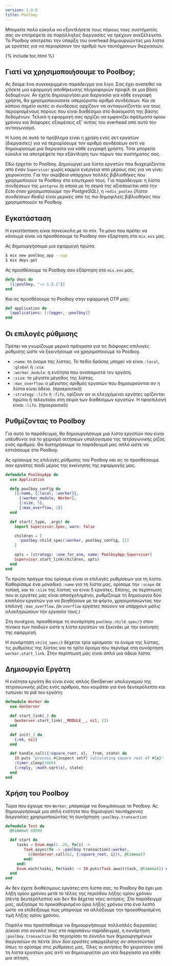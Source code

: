 ```yaml
---
version: 1.0.0
title: Poolboy
---
```


Μπορείτε πολύ εύκολα να εξαντλήσετε τους πόρους τους συστήματός σας αν επιτρέψετε σε παράλληλες διεργασίες να τρέχουν ανεξέλεγκτα. Το Poolboy αποτρέπει την ύπαρξη του overhead δημιουργώντας μια λίστα με εργάτες για να περιορίσουν τον αριθμό των ταυτόχρονων διεργασιών.

{% include toc.html %}

## Γιατί να χρησιμοποιήσουμε το Poolboy;

Ας δούμε ένα συγκεκριμμένο παράδειγμα για λίγο. Σας έχει ανατεθεί να χτίσετε μια εφαρμογή αποθήκευσης πληροφοριών προφίλ σε μια βάση δεδομένων. Αν έχετε δημιουργήσει μια διεργασία για κάθε εγγραφή χρήστη, θα χρησιμοποιούσατε απεριόριστο αριθμό συνδέσεων. Και σε κάποιο σημείο αυτές οι συνδέσεις αρχίζουν να ανταγωνίζονται για τους περιορισμένους πόρους που είναι διαθέσιμοι στο διακομιστή της βάσης δεδομένων. Τελικά η εφαρμογή σας αρχίζει να εμφανίζει σφάλματα ορίου χρόνου και διάφορες εξαιρέσεις εξ' αιτίας του overhead από αυτό τον ανταγωνισμό.

Η λύση σε αυτό το πρόβλημα είναι η χρήση ενός σετ εργατών (διεργασίες) για να περιορίσουμε τον αριθμό συνδέσεων αντί να δημιουργούμε μια διεργασία για κάθε εγγραφή χρήστη. Τότε μπορείτε εύκολα να αποτρέψετε την εξάντληση των πόρων του συστήματος σας.

Εδώ έρχεται το Poolboy. Δημιουργεί μια λίστα εργατών που διαχειρίζονται από έναν `Supervisor` χωρίς καμμία ενέργεια από μέρους σας για να γίνει χειροκίνητα. Για την ακρίβεια υπάρχουν πολλές βιβλιοθήκες που χρησιμοποιούν το Poolboy στο εσωτερικό τους. Για παράδειγμα: η λίστα συνδέσεων της `postgrex` *(η οποία με τη σειρά της αξιοποιείται από την Ecto όταν χρησιμοποιούμε την PostgreSQL)*, η `redis_poolex` *(Λίστα συνδέσεων Redis)* είναι μερικές από τις πιο δημοφιλείς βιβλιοθήκες που χρησιμοποιούν το Poolboy. 

## Εγκατάσταση

Η εγκατάσταση είναι πανεύκολη με το mix. Το μόνο που πρέπει να κάνουμε είναι να προσθέσουμε το Poolboy σαν εξάρτηση στο `mix.exs` μας.

Ας δημιουργήσουμε μια εφαρμογή πρώτα:

```bash
$ mix new poolboy_app --sup
$ mix deps.get
```

Ας προσθέσουμε το Poolboy σαν εξάρτηση στο `mix.exs` μας.

```elixir
defp deps do
  [{:poolboy, "~> 1.5.1"}]
end
```

Και ας προσθέσουμε το Poolboy στην εφαρμογή OTP μας:

```elixir
def application do
  [applications: [:logger, :poolboy]]
end
```

## Οι επιλογές ρύθμισης

Πρέπει να γνωρίζουμε μερικά πράγματα για τις διάφορες επιλογές ρύθμισης ώστε να ξεκινήσουμε να χρησιμοποιούμε το Poolboy.

* `:name`: το όνομα της λίστας. Το πεδίο δράσης μπορεί να είναι `:local`, `:global` ή `:via`.
* `:worker_module`: η ενότητα που αναπαριστά τον εργάτη.
* `:size`: το μέγιστο μέγεθος της λίστας.
* `:max_overflow`: ο μέγιστος αριθμός εργατών που δημιουρούνται αν η λίστα είναι άδεια. (προεραιτικό)
* `:strategy`: `:lifo` ή `:fifo`, ορίζουν αν οι ελεγχόμενοι εργάτες ορίζονται πρώτοι ή τελευταίοι στη σειρά των διαθέσιμων εργατών. Η προεπιλογή είναι `:lifo`. (προεραιτικό)

## Ρυθμίζοντας το Poolboy

Για αυτό το παράδειγμα, θα δημιουργήσουμε μια λίστα εργατών που είναι υπέυθυνοι για το χειρισμό αιτήσεων υπολογισμού της τετραγωνικής ρίζας ενός αριθμού. Θα διατηρήσουμε το παράδειγμά μας απλό ώστε να εστιάσουμε στο Poolboy.

Ας ορίσουμε τις επιλογές ρύθμισης του Poolboy και ας το προσθέσουμε σαν εργάτης παιδί μέρος της εκκίνησης της εφαρμογής μας.

```elixir
defmodule PoolboyApp do
  use Application

  defp poolboy_config do
    [{:name, {:local, :worker}},
      {:worker_module, Worker},
      {:size, 5},
      {:max_overflow, 2}]
  end

  def start(_type, _args) do
    import Supervisor.Spec, warn: false

    children = [
      :poolboy.child_spec(:worker, poolboy_config, [])
    ]

    opts = [strategy: :one_for_one, name: PoolboyApp.Supervisor]
    Supervisor.start_link(children, opts)
  end
end
```

Το πρώτο πράγμα που ορίσαμε είναι οι επιλογές ρυθμίσεων για τη λίστα. Καθορίσαμε ένα μοναδικό `:name` για τη λίστα μας, ορίσαμε την `:scope` σε τοπική, και το `:size` της λίστας να είναι 5 εργάτες. Επίσης, σε περίπτωση που οι εργάτες μας είναι απασχολημένοι, ρυθμίζουμε τη δημιουργία δύο επιπλέον εργατών για να βοηθήσουν με το φόρτο, χρησιμοποιώντας την επιλογή `:max_overflow`. *(οι `overflow` εργάτες παύουν να υπάρχουν μόλις ολοκληρώσουν την εργασία τους.)*

Στη συνέχεια, προσθέσαμε τη συνάρτηση `poolboy.child_spec/3` στον πίνακα των παιδιών ώστε η λίστα εργατών να ξεκινάει με την εκκίνηση της εφαρμογή.

Η συνάρτηση `child_spec/3` δέχεται τρία ορίσματα: το όνομα της λίστας, τις ρυθμίσεις της λίστας και το τρίτο όρισμα που περνάμε στη συνάρτηση `worker.start_link`. Στην περίπτωσή μας είναι απλά μια άδεια λίστα.

## Δημιουργία Εργάτη

Η ενότητα εργάτη θα είναι ένας απλός GenServer υπολογισμού της τετραγωνικής ρίζας ενός αριθμού, που κοιμάται για ένα δευτερόλεπτο και τυπώνει το pid του εργάτη:

```elixir
defmodule Worker do
  use GenServer

  def start_link(_) do
    GenServer.start_link(__MODULE__, nil, [])
  end

  def init(_) do
    {:ok, nil}
  end

  def handle_call({:square_root, x}, _from, state) do
    IO.puts "process #{inspect self} calculating square root of #{x}"
    :timer.sleep(1000)
    {:reply, :math.sqrt(x), state}
  end
end
```

## Χρήση του Poolboy

Τώρα που έχουμε τον `Worker`, μπορούμε να δοκιμάσουμε το Poolboy. Ας δημιουργήσουμε μια απλή ενότητα που δημιουργεί ταυτόχρονες διεργασίες χρησιμοποιώντας τη συνάρτηση `:poolboy.transaction`:

```elixir
defmodule Test do
  @timeout 60000

  def start do
     tasks = Enum.map(1..20, fn(i) ->
        Task.async(fn -> :poolboy.transaction(:worker,
          &(GenServer.call(&1, {:square_root, i})), @timeout)
        end)
     end)
     Enum.each(tasks, fn(task) -> IO.puts(Task.await(task, @timeout)) end)
  end
end

```
Αν δεν έχετε διαθέσιμους εργάτες στη λίστα σας, το Poolboy θα έχει μια λήξη ορίου χρόνου μετά το τέλος της περιόδου λήξης ορίου χρόνου (πέντε δευτερόλεπτα) και δεν θα δέχεται νέες αιτήσεις. Στο παράδειγμά μας, αυξήσαμε το προκαθορισμένο όριο λήξης χρόνου στο ένα λεπτό ώστε να επιδείξουμε πως μπορούμε να αλλάξουμε την προκαθορισμένη τιμή λήξης ορίου χρόνου.

Παρόλο που προσπαθούμε να δημιουργήσουμε πολλαπλές διεργασίες *(είκοσι στο σύνολό τους στο παραπάνω παράδειγμα)*, η συνάρτηση `:poolboy.transaction` θα περιορίσει το σύνολο των δημιουργημένων διεργασιών σε πέντε *(συν δύο εργάτες υπερχείλισης αν απαιτούνται)* όπως το ορίσαμε στις ρυθμίσεις μας. Όλες οι αιτήσεις θα χειριστούν από τη λίστα εργατών μας αντί να δημιουργείται μια νέα διεργασία για κάθε μια αίτηση.
